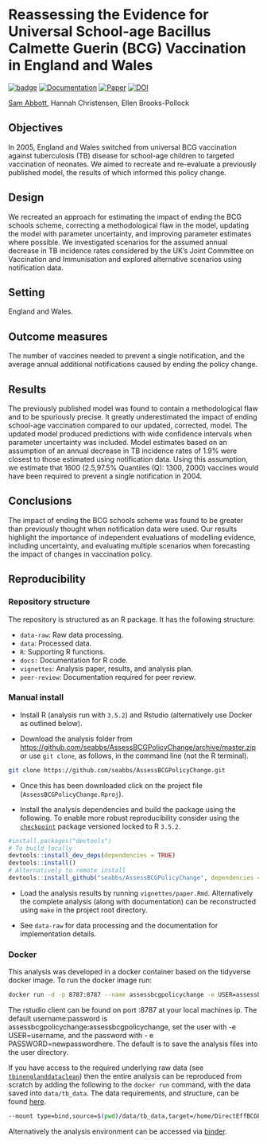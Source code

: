 
Reassessing the Evidence for Universal School-age Bacillus Calmette Guerin (BCG) Vaccination in England and Wales
=================================================================================================================

[![badge](https://img.shields.io/badge/Launch-Analysis-lightblue.svg)](https://mybinder.org/v2/gh/seabbs/AssessBCGPolicyChange/master?urlpath=rstudio) [![Documentation](https://img.shields.io/badge/Documentation-click%20here!-lightgrey.svg?style=flat)](https://www.samabbott.co.uk/AssessBCGPolicyChange) [![Paper](https://img.shields.io/badge/Paper-10.1101/624916-lightgreen.svg)](https://doi.org/10.1101/624916) [![DOI](https://zenodo.org/badge/DOI/10.5281/zenodo.2635687.svg)](https://doi.org/10.5281/zenodo.2635687)

[Sam Abbott](https://www.samabbott.co.uk), Hannah Christensen, Ellen Brooks-Pollock

Objectives
----------

In 2005, England and Wales switched from universal BCG vaccination against tuberculosis (TB) disease for school-age children to targeted vaccination of neonates. We aimed to recreate and re-evaluate a previously published model, the results of which informed this policy change.

Design
------

We recreated an approach for estimating the impact of ending the BCG schools scheme, correcting a methodological flaw in the model, updating the model with parameter uncertainty, and improving parameter estimates where possible. We investigated scenarios for the assumed annual decrease in TB incidence rates considered by the UK’s Joint Committee on Vaccination and Immunisation and explored alternative scenarios using notification data.

Setting
-------

England and Wales.

Outcome measures
----------------

The number of vaccines needed to prevent a single notification, and the average annual additional notifications caused by ending the policy change.

Results
-------

The previously published model was found to contain a methodological flaw and to be spuriously precise. It greatly underestimated the impact of ending school-age vaccination compared to our updated, corrected, model. The updated model produced predictions with wide confidence intervals when parameter uncertainty was included. Model estimates based on an assumption of an annual decrease in TB incidence rates of 1.9% were closest to those estimated using notification data. Using this assumption, we estimate that 1600 (2.5,97.5% Quantiles (Q): 1300, 2000) vaccines would have been required to prevent a single notification in 2004.

Conclusions
-----------

The impact of ending the BCG schools scheme was found to be greater than previously thought when notification data were used. Our results highlight the importance of independent evaluations of modelling evidence, including uncertainty, and evaluating multiple scenarios when forecasting the impact of changes in vaccination policy.

Reproducibility
---------------

### Repository structure

The repository is structured as an R package. It has the following structure:

-   `data-raw`: Raw data processing.
-   `data`: Processed data.
-   `R`: Supporting R functions.
-   `docs:` Documentation for R code.
-   `vignettes`: Analysis paper, results, and analysis plan.
-   `peer-review`: Documentation required for peer review.

### Manual install

-   Install R (analysis run with `3.5.2`) and Rstudio (alternatively use Docker as outlined below).

-   Download the analysis folder from <https://github.com/seabbs/AssessBCGPolicyChange/archive/master.zip> or use `git clone`, as follows, in the command line (not the R terminal).

``` bash
git clone https://github.com/seabbs/AssessBCGPolicyChange.git
```

-   Once this has been downloaded click on the project file (`AssessBCGPolicyChange.Rproj`).

-   Install the analysis dependencies and build the package using the following. To enable more robust reproducibility consider using the [`checkpoint`](https://cran.r-project.org/web/packages/checkpoint/index.html) package versioned locked to R `3.5.2`.

``` r
#install.packages("devtools")
# To build locally
devtools::install_dev_deps(dependencies = TRUE)
devtools::install()
# Alternatively to remote install
devtools::install_github("seabbs/AssessBCGPolicyChange", dependencies = TRUE)
```

-   Load the analysis results by running `vignettes/paper.Rmd`. Alternatively the complete analysis (along with documentation) can be reconstructed using `make` in the project root directory.

-   See `data-raw` for data processing and the documentation for implementation details.

### Docker

This analysis was developed in a docker container based on the tidyverse docker image. To run the docker image run:

``` bash
docker run -d -p 8787:8787 --name assessbcgpolicychange -e USER=assessbcgpolicychange -e PASSWORD=assessbcgpolicychange seabbs/assessbcgpolicychange
```

The rstudio client can be found on port :8787 at your local machines ip. The default username:password is assessbcgpolicychange:assessbcgpolicychange, set the user with -e USER=username, and the password with - e PASSWORD=newpasswordhere. The default is to save the analysis files into the user directory.

If you have access to the required underlying raw data (see [`tbinenglanddataclean`](https://www.samabbott.co.uk/tbinenglanddataclean/)) then the entire analysis can be reproduced from scratch by adding the following to the `docker run` command, with the data saved into `data/tb_data`. The data requirements, and structure, can be found [here](https://www.samabbott.co.uk/tbinenglanddataclean/).

``` bash
--mount type=bind,source=$(pwd)/data/tb_data,target=/home/DirectEffBCGPolicyChange/data/tb_data
```

Alternatively the analysis environment can be accessed via [binder](https://mybinder.org/v2/gh/seabbs/AssessBCGPolicyChange/master?urlpath=rstudio).
